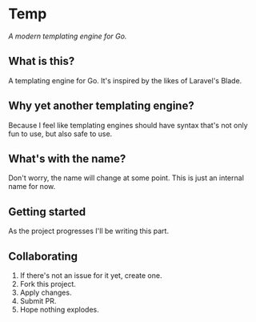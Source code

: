 # Temp

_A modern templating engine for Go._

## What is this?

A templating engine for Go. It's inspired by the likes of Laravel's Blade.

## Why yet another templating engine?

Because I feel like templating engines should have syntax that's not only fun to use, but also safe to use.

## What's with the name?

Don't worry, the name will change at some point. This is just an internal name for now.

## Getting started

As the project progresses I'll be writing this part.

## Collaborating

1. If there's not an issue for it yet, create one.
2. Fork this project.
3. Apply changes.
4. Submit PR.
5. Hope nothing explodes.